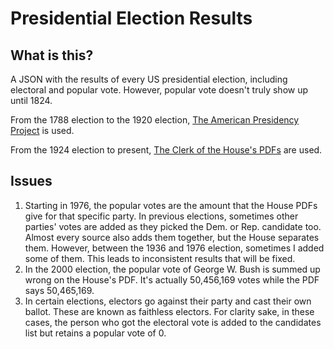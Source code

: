 # Presidential Election Results
## What is this?
A JSON with the results of every US presidential election, including electoral and popular vote. However, popular vote doesn't truly show up until 1824.

From the 1788 election to the 1920 election, [The American Presidency Project](https://www.presidency.ucsb.edu/statistics/elections) is used.

From the 1924 election to present, [The Clerk of the House's PDFs](https://history.house.gov/Institution/Election-Statistics/) are used.

## Issues
1) Starting in 1976, the popular votes are the amount that the House PDFs give for that specific party. In previous elections, sometimes other parties' votes are added as they picked the Dem. or Rep. candidate too. Almost every source also adds them together, but the House separates them. However, between the 1936 and 1976 election, sometimes I added some of them. This leads to inconsistent results that will be fixed.
2) In the 2000 election, the popular vote of George W. Bush is summed up wrong on the House's PDF. It's actually 50,456,169 votes while the PDF says 50,465,169.
3) In certain elections, electors go against their party and cast their own ballot. These are known as faithless electors. For clarity sake, in these cases, the person who got the electoral vote is added to the candidates  list but retains a popular vote of 0.